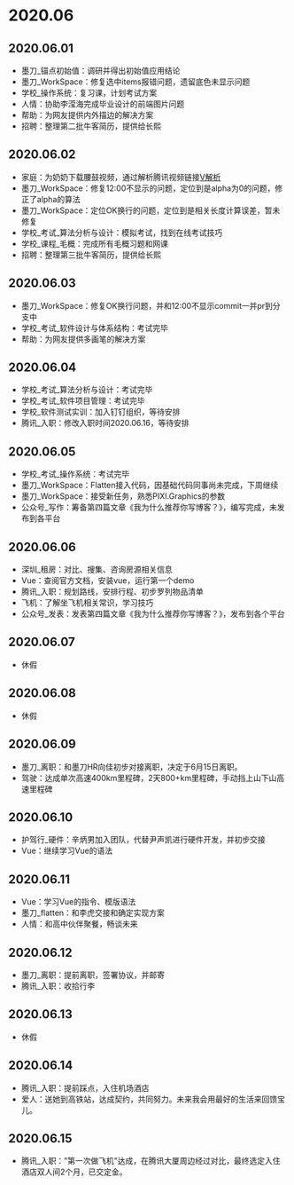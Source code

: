 2020.06
===

## 2020.06.01

- 墨刀_锚点初始值：调研并得出初始值应用结论
- 墨刀_WorkSpace：修复选中items报错问题，遗留底色未显示问题
- 学校_操作系统：复习课，计划考试方案
- 人情：协助李滢海完成毕业设计的前端图片问题
- 帮助：为网友提供内外描边的解决方案
- 招聘：整理第二批牛客简历，提供给长熙

## 2020.06.02

- 家庭：为奶奶下载腰鼓视频，通过解析腾讯视频链接[V解析](http://v.ranks.xin/)
- 墨刀_WorkSpace：修复12:00不显示的问题，定位到是alpha为0的问题，修正了alpha的算法
- 墨刀_WorkSpace：定位OK换行的问题，定位到是相关长度计算误差，暂未修复
- 学校_考试_算法分析与设计：模拟考试，找到在线考试技巧
- 学校_课程_毛概：完成所有毛概习题和网课
- 招聘：整理第三批牛客简历，提供给长熙

## 2020.06.03

- 墨刀_WorkSpace：修复OK换行问题，并和12:00不显示commit一并pr到分支中
- 学校_考试_软件设计与体系结构：考试完毕
- 帮助：为网友提供多画笔的解决方案

## 2020.06.04

- 学校_考试_算法分析与设计：考试完毕
- 学校_考试_软件项目管理：考试完毕
- 学校_软件测试实训：加入钉钉组织，等待安排
- 腾讯_入职：修改入职时间2020.06.16，等待安排

## 2020.06.05

- 学校_考试_操作系统：考试完毕
- 墨刀_WorkSpace：Flatten接入代码，因基础代码同事尚未完成，下周继续
- 墨刀_WorkSpace：接受新任务，熟悉PIXI.Graphics的参数
- 公众号_写作：筹备第四篇文章《我为什么推荐你写博客？》，编写完成，未发布到各平台

## 2020.06.06

- 深圳_租房：对比、搜集、咨询房源相关信息
- Vue：查阅官方文档，安装vue，运行第一个demo
- 腾讯_入职：规划路线，安排行程、初步罗列物品清单
- 飞机：了解坐飞机相关常识，学习技巧
- 公众号_发表：发表第四篇文章《我为什么推荐你写博客？》，发布到各个平台

## 2020.06.07

- 休假

## 2020.06.08

- 休假

## 2020.06.09

- 墨刀_离职：和墨刀HR向佳初步对接离职，决定于6月15日离职。
- 驾驶：达成单次高速400km里程碑，2天800+km里程碑，手动挡上山下山高速里程碑

## 2020.06.10

- 护驾行_硬件：辛炳男加入团队，代替尹声凯进行硬件开发，并初步交接
- Vue：继续学习Vue的语法

## 2020.06.11

- Vue：学习Vue的指令、模版语法
- 墨刀_flatten：和李虎交接和确定实现方案
- 人情：和高中伙伴聚餐，畅谈未来

## 2020.06.12

- 墨刀_离职：提前离职，签署协议，并邮寄
- 腾讯_入职：收拾行李

## 2020.06.13

- 休假

## 2020.06.14

- 腾讯_入职：提前踩点，入住机场酒店
- 爱人：送她到高铁站，达成契约，共同努力。未来我会用最好的生活来回馈宝儿。

## 2020.06.15

- 腾讯_入职："第一次做飞机"达成，在腾讯大厦周边经过对比，最终选定入住酒店双人间2个月，已交定金。

